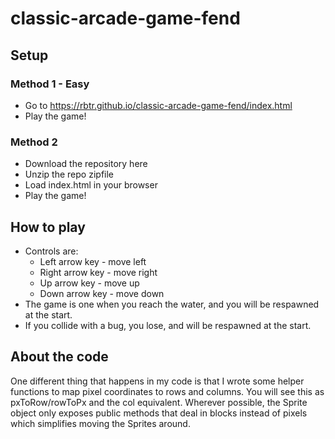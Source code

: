 classic-arcade-game-fend
===============================

## Setup
### Method 1 - Easy
* Go to https://rbtr.github.io/classic-arcade-game-fend/index.html
* Play the game!
### Method 2
* Download the repository here
* Unzip the repo zipfile
* Load index.html in your browser
* Play the game!

## How to play
* Controls are: 
    * Left arrow key - move left
    * Right arrow key - move right
    * Up arrow key - move up
    * Down arrow key - move down
* The game is one when you reach the water, and you will be respawned at the start.
* If you collide with a bug, you lose, and will be respawned at the start.

## About the code
One different thing that happens in my code is that I wrote some helper functions to map pixel coordinates to rows and columns.
You will see this as pxToRow/rowToPx and the col equivalent.
Wherever possible, the Sprite object only exposes public methods that deal in blocks instead of pixels which simplifies moving the Sprites around.
